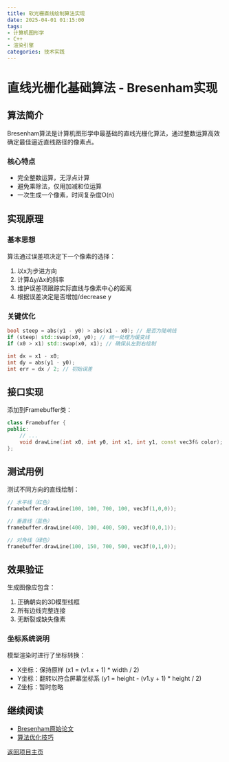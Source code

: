 ```yaml
---
title: 软光栅直线绘制算法实现
date: 2025-04-01 01:15:00  
tags:
- 计算机图形学  
- C++
- 渲染引擎
categories: 技术实践
---
```


# 直线光栅化基础算法 - Bresenham实现

## 算法简介
Bresenham算法是计算机图形学中最基础的直线光栅化算法，通过整数运算高效确定最佳逼近直线路径的像素点。

### 核心特点
- 完全整数运算，无浮点计算
- 避免乘除法，仅用加减和位运算
- 一次生成一个像素，时间复杂度O(n)

## 实现原理

### 基本思想
算法通过误差项决定下一个像素的选择：
1. 以x为步进方向
2. 计算Δy/Δx的斜率
3. 维护误差项跟踪实际直线与像素中心的距离
4. 根据误差决定是否增加/decrease y

### 关键优化
```cpp
bool steep = abs(y1 - y0) > abs(x1 - x0); // 是否为陡峭线
if (steep) std::swap(x0, y0); // 统一处理为缓变线
if (x0 > x1) std::swap(x0, x1); // 确保从左到右绘制

int dx = x1 - x0;
int dy = abs(y1 - y0);
int err = dx / 2; // 初始误差
```

## 接口实现

添加到Framebuffer类：
```cpp
class Framebuffer {
public:
    // ...
    void drawLine(int x0, int y0, int x1, int y1, const vec3f& color);
};
```

## 测试用例

测试不同方向的直线绘制：
```cpp
// 水平线（红色）
framebuffer.drawLine(100, 100, 700, 100, vec3f(1,0,0));

// 垂直线（蓝色）  
framebuffer.drawLine(400, 100, 400, 500, vec3f(0,0,1));

// 对角线（绿色）
framebuffer.drawLine(100, 150, 700, 500, vec3f(0,1,0));
```

## 效果验证
生成图像应包含：
1. 正确朝向的3D模型线框
2. 所有边线完整连接
3. 无断裂或缺失像素

### 坐标系统说明
模型渲染时进行了坐标转换：
- X坐标：保持原样 (x1 = (v1.x + 1) * width / 2)
- Y坐标：翻转以符合屏幕坐标系 (y1 = height - (v1.y + 1) * height / 2) 
- Z坐标：暂时忽略

## 继续阅读
- [Bresenham原始论文](http://www.cs.unc.edu/~mcmillan/comp136/Lecture6/Lines.html)
- [算法优化技巧](https://www.cs.helsinki.fi/group/goa/viewing/leikkaus/linealg.html)

[返回项目主页](../)
